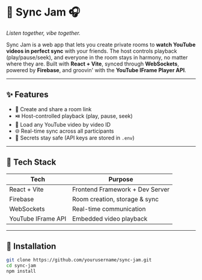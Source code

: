 # 🎵 Sync Jam 🎧  
_Listen together, vibe together._

Sync Jam is a web app that lets you create private rooms to **watch YouTube videos in perfect sync** with your friends. The host controls playback (play/pause/seek), and everyone in the room stays in harmony, no matter where they are. Built with **React + Vite**, synced through **WebSockets**, powered by **Firebase**, and groovin' with the **YouTube IFrame Player API**.

---

## ✨ Features

- 🔗 Create and share a room link
- ⏯️ Host-controlled playback (play, pause, seek)
- 🎥 Load any YouTube video by video ID
- 🌐 Real-time sync across all participants
- 🔐 Secrets stay safe (API keys are stored in `.env`)

---

## 🚀 Tech Stack

| Tech            | Purpose                             |
|-----------------|-------------------------------------|
| React + Vite    | Frontend Framework + Dev Server     |
| Firebase        | Room creation, storage & sync       |
| WebSockets      | Real-time communication             |
| YouTube IFrame API | Embedded video playback        |

---

## 🔧 Installation

```bash
git clone https://github.com/yourusername/sync-jam.git
cd sync-jam
npm install
